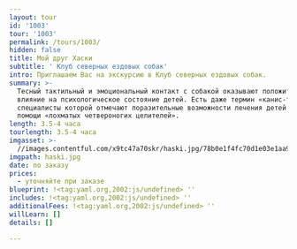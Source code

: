 ```yaml
---
layout: tour
id: '1003'
tour: '1003'
permalink: /tours/1003/
hidden: false
title: Мой друг Хаски
subtitle: ' Клуб северных ездовых собак'
intro: Приглашаем Вас на экскурсию в Клуб северных ездовых собак.
summary: >-
  Тесный тактильный и эмоциональный контакт с собакой оказывают положительное
  влияние на психологическое состояние детей. Есть даже термин «канис-терапия»,
  специалисты которой отмечают поразительные возможности лечения детей при
  помощи «лохматых четвероногих целителей».
length: 3.5-4 часа
tourlength: 3.5-4 часа
imgasset: >-
  //images.contentful.com/x9tc47a70skr/haski.jpg/78b0e1f4fc70d1e03e1aa9d6819429df/haski.jpg
imgpath: haski.jpg
date: по заказу
prices:
  - уточняйте при заказе
blueprint: !<tag:yaml.org,2002:js/undefined> ''
includes: !<tag:yaml.org,2002:js/undefined> ''
additionalFees: !<tag:yaml.org,2002:js/undefined> ''
willLearn: []
details: []

---
```

